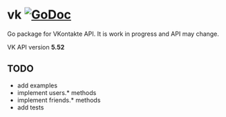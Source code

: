 # vk [![GoDoc](https://godoc.org/github.com/cention-sany/vk?status.png)](https://godoc.org/github.com/cention-sany/vk)

Go package for VKontakte API. It is work in progress and API may change.

VK API version **5.52**

## TODO

- add examples
- implement users.\* methods
- implement friends.\* methods
- add tests
